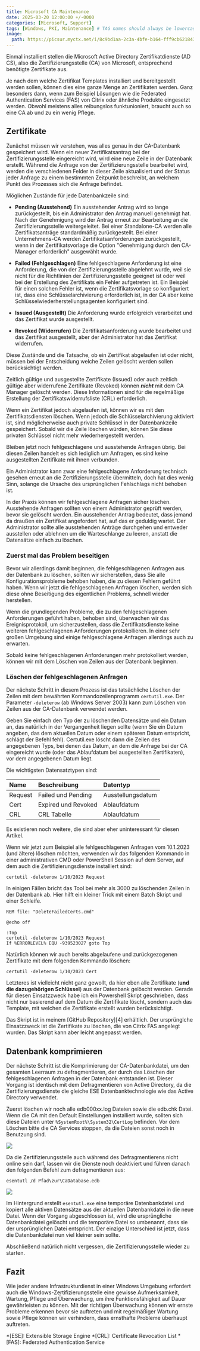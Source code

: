 ```yaml
---
title: Microsoft CA Maintenance
date: 2025-03-20 12:00:00 +/-0000
categories: [Microsoft, Support]
tags: [Windows, PKI, Maintenance] # TAG names should always be lowercase
image:
  path: https://picsur.myctx.net/i/8c9bd1aa-2c3a-4bfe-b164-fff9cb621843.jpg?width=1200
---
```


Einmal installiert stellen die Microsoft Active Directory Zertifikatdienste (AD CS), also die Zertifizierungsstelle (CA) von Microsoft, entsprechend benötigte Zertifikate aus.

Je nach dem welche Zertifikat Templates installiert und bereitgestellt werden sollen, können dies eine ganze Menge an Zertifikaten werden. Ganz besonders dann, wenn zum Beispiel Lösungen wie die Federated Authentication Services (FAS) von Citrix oder ähnliche Produkte eingesetzt werden. Obwohl meistens alles reibungslos funktunioniert, braucht auch so eine CA ab und zu ein wenig Pflege.

## Zertifikate

Zunächst müssen wir verstehen, was alles genau in der CA-Datenbank gespeichert wird. Wenn ein neuer Zertifikatsantrag bei der Zertifizierungsstelle eingereicht wird, wird eine neue Zeile in der Datenbank erstellt. Während die Anfrage von der Zertifizierungsstelle bearbeitet wird, werden die verschiedenen Felder in dieser Zeile aktualisiert und der Status jeder Anfrage zu einem bestimmten Zeitpunkt beschreibt, an welchem Punkt des Prozesses sich die Anfrage befindet.

Möglichen Zustände für jede Datenbankzeile sind:

 * **Pending (Ausstehend)** Ein ausstehender Antrag wird so lange zurückgestellt, bis ein Administrator den Antrag manuell genehmigt hat. Nach der Genehmigung wird der Antrag erneut zur Bearbeitung an die Zertifizierungsstelle weitergeleitet. Bei einer Standalone-CA werden alle Zertifikatsanträge standardmäßig zurückgestellt. Bei einer Unternehmens-CA werden Zertifikatsanforderungen zurückgestellt, wenn in der Zertifikatsvorlage die Option "Genehmigung durch den CA-Manager erforderlich" ausgewählt wurde.

* **Failed (Fehlgeschlagen)** Eine fehlgeschlagene Anforderung ist eine Anforderung, die von der Zertifizierungsstelle abgelehnt wurde, weil sie nicht für die Richtlinien der Zertifizierungsstelle geeignet ist oder weil bei der Erstellung des Zertifikats ein Fehler aufgetreten ist. Ein Beispiel für einen solchen Fehler ist, wenn die Zertifikatsvorlage so konfiguriert ist, dass eine Schlüsselarchivierung erforderlich ist, in der CA aber keine Schlüsselwiederherstellungsagenten konfiguriert sind.

* **Issued (Ausgestellt)** Die Anforderung wurde erfolgreich verarbeitet und das Zertifikat wurde ausgestellt.

* **Revoked (Widerrufen)** Die Zertifikatsanforderung wurde bearbeitet und das Zertifikat ausgestellt, aber der Administrator hat das Zertifikat widerrufen.

Diese Zustände und die Tatsache, ob ein Zertifikat abgelaufen ist oder nicht, müssen bei der Entscheidung welche Zeilen gelöscht werden sollen berücksichtigt werden.

Zeitlich gültige und ausgestellte Zertifikate (Issued) oder auch zeitlich gültige aber widerrufene Zertifikate (Revoked) können **_nicht_** mit dem CA Manager gelöscht werden. Diese Informationen sind für die regelmäßige Erstellung der Zertifikatswiderrufsliste (CRL) erforderlich.

Wenn ein Zertifikat jedoch abgelaufen ist, können wir es mit den Zertifikatsdiensten löschen. Wenn jedoch die Schlüsselarchivierung aktiviert ist, sind möglicherweise auch private Schlüssel in der Datenbankzeile gespeichert. Sobald wir die Zeile löschen würden, können Sie diese privaten Schlüssel nicht mehr wiederhergestellt werden.

Bleiben jetzt noch fehlgeschlagene und ausstehende Anfragen übrig. Bei diesen Zeilen handelt es sich lediglich um Anfragen, es sind keine ausgestellten Zertifikate mit ihnen verbunden.

Ein Administrator kann zwar eine fehlgeschlagene Anforderung technisch gesehen erneut an die Zertifizierungsstelle übermitteln, doch hat dies wenig Sinn, solange die Ursache des ursprünglichen Fehlschlags nicht behoben ist.

In der Praxis können wir fehlgeschlagene Anfragen sicher löschen. Ausstehende Anfragen sollten von einem Administrator geprüft werden, bevor sie gelöscht werden. Ein ausstehender Antrag bedeutet, dass jemand da draußen ein Zertifikat angefordert hat, auf das er geduldig wartet. Der Administrator sollte alle ausstehenden Anträge durchgehen und entweder ausstellen oder ablehnen um die Warteschlange zu leeren, anstatt die Datensätze einfach zu löschen.

### Zuerst mal das Problem beseitigen

Bevor wir allerdings damit beginnen, die fehlgeschlagenen Anfragen aus der Datenbank zu löschen, sollten wir sicherstellen, dass Sie alle Konfigurationsprobleme behoben haben, die zu diesen Fehlern geführt haben. Wenn wir jetzt die fehlgeschlagenen Anfragen löschen, werden sich diese ohne Beseitigung des eigentlichen Problems, schnell wieder herstellen.

Wenn die grundlegenden Probleme, die zu den fehlgeschlagenen Anforderungen geführt haben, behoben sind, überwachen wir das Ereignisprotokoll, um sicherzustellen, dass die Zertifikatsdienste keine weiteren fehlgeschlagenen Anforderungen protokollieren. In einer sehr großen Umgebung sind einige fehlgeschlagene Anfragen allerdings auch zu erwarten.

Sobald keine fehlgeschlagenen Anforderungen mehr protokolliert werden, können wir mit dem Löschen von Zeilen aus der Datenbank beginnen.

### Löschen der fehlgeschlagenen Anfragen

Der nächste Schritt in diesem Prozess ist das tatsächliche Löschen der Zeilen mit dem bewährten Kommandozeilenprogramm `certutil.exe`. Der Parameter `-deleterow` (ab Windows Server 2003) kann zum Löschen von Zeilen aus der CA-Datenbank verwendet werden.

Geben Sie einfach den Typ der zu löschenden Datensätze und ein Datum an, das natürlich in der Vergangenheit liegen sollte (wenn Sie ein Datum angeben, das dem aktuellen Datum oder einem späteren Datum entspricht, schlägt der Befehl fehl). Certutil.exe löscht dann die Zeilen des angegebenen Typs, bei denen das Datum, an dem die Anfrage bei der CA eingereicht wurde (oder das Ablaufdatum bei ausgestellten Zertifikaten), vor dem angegebenen Datum liegt.

Die wichtigsten Datensatztypen sind:

| Name    | Beschreibung        | Datentyp          |
| :------ | :------------------ | :---------------- |
| Request | Failed und Pending  | Ausstellungsdatum |
| Cert    | Expired und Revoked | Ablaufdatum       |
| CRL     | CRL Tabelle         | Ablaufdatum       |

Es existieren noch weitere, die sind aber eher uninteressant für diesen Artikel.

Wenn wir jetzt zum Beispiel alle fehlgeschlagenen Anfragen vom 10.1.2023 (und ältere) löschen möchten, verwenden wir das folgenden Kommando in einer administrativen CMD oder PowerShell Session auf dem Server, auf dem auch die Zertifizierungsdienste installiert sind:

```shell
certutil -deleterow 1/10/2023 Request
```

In einigen Fällen bricht das Tool bei mehr als 3000 zu löschenden Zeilen in der Datenbank ab. Hier hilft ein kleiner Trick mit einem Batch Skript und einer Schleife.

```shell
REM file: "DeleteFailedCerts.cmd"
 
@echo off

:Top
certutil -deleterow 1/10/2023 Request
If %ERRORLEVEL% EQU -939523027 goto Top
```

Natürlich können wir auch bereits abgelaufene und zurückgezogenen Zertifikate mit dem folgenden Kommando löschen:

```shell
certutil -deleterow 1/10/2023 Cert
```

Letzteres ist vielleicht nicht ganz gewollt, da hier eben alle Zertifikate (**und die dazugehörigen Schlüssel**) aus der Datenbank gelöscht werden. Gerade für diesen Einsatzzweck habe ich ein Powershell Skript geschrieben, dass nicht nur basierend auf dem Datum die Zertifikate löscht, sondern auch das Template, mit welchen die Zertifikate erstellt wurden berücksichtigt.

Das Skript ist in meinem [GitHub Repository][4] erhältlich. Der ursprünglche Einsatzzweck ist die Zertifikate zu löschen, die von Citrix FAS angelegt wurden. Das Skript kann aber leicht angepasst werden.

## Datenbank komprimieren
Der nächste Schritt ist die Komprimierung der CA-Datenbankdatei, um den gesamten Leerraum zu defragmentieren, der durch das Löschen der fehlgeschlagenen Anfragen in der Datenbank entstanden ist. Dieser Vorgang ist identisch mit dem Defragmentieren von Active Directory, da die Zertifizierungsdienste die gleiche ESE Datenbanktechnologie wie das Active Directory verwendet.

Zuerst löschen wir noch alle edb000xx.log Dateien sowie die edb.chk Datei. Wenn die CA mit den Default Einstellungen installiert wurde, sollten sich diese Dateien unter `%SystemRoot%\System32\CertLog` befinden. Vor dem Löschen bitte die CA Services stoppen, da die Dateien sonst noch in Benutzung sind.

![][1]

Da die Zertifizierungsstelle auch während des Defragmentierens nicht online sein darf, lassen wir die Dienste noch deaktiviert und führen danach den folgenden Befehl zum defragmentieren aus:

```shell
esentutl /d Pfad\zur\CaDatabase.edb
```

![][2]

Im Hintergrund erstellt `esentutl.exe` eine temporäre Datenbankdatei und kopiert alle aktiven Datensätze aus der aktuellen Datenbankdatei in die neue Datei. Wenn der Vorgang abgeschlossen ist, wird die ursprüngliche Datenbankdatei gelöscht und die temporäre Datei so umbenannt, dass sie der ursprünglichen Datei entspricht. Der einzige Unterschied ist jetzt, dass die Datenbankdatei nun viel kleiner sein sollte.

Abschließend natürlich nicht vergessen, die Zertifizierungsstelle wieder zu starten.

## Fazit

Wie jeder andere Infrastrukturdienst in einer Windows Umgebung erfordert auch die Windows-Zertifizierungsstelle eine gewisse Aufmerksamkeit, Wartung, Pflege und Überwachung, um ihre Funktionsfähigkeit auf Dauer gewährleisten zu können. Mit der richtigen Überwachung können wir ernste Probleme erkennen  bevor sie auftreten und mit regelmäßiger Wartung sowie Pflege können wir verhindern, dass ernsthafte Probleme überhaupt auftreten.

*[ESE]: Extensible Storage Engine
*[CRL]: Certificate Revocation List
*[FAS]: Federated Authentication Service

[1]: https://picsur.myctx.net/i/01818dde-2516-456e-adde-a6e58dac4af4.png
[2]: https://picsur.myctx.net/i/e73622e9-9538-43d3-8065-3de030a6519c.png
[3]: https://github.com/thomaskrampe/PowerShell/tree/master/Citrix/FAS